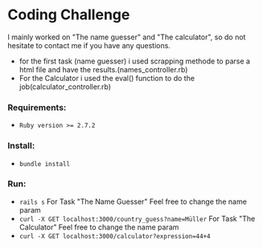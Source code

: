 # Coding Challenge
I mainly worked on "The name guesser" and "The calculator", so do not hesitate to contact me if you have any questions.
- for the first task (name guesser) i used scrapping methode to parse a html file and have the results.(names_controller.rb)
- For the Calculator i used the eval() function to do the job(calculator_controller.rb)

### Requirements:
 - `Ruby version >= 2.7.2`

### Install:
 - `bundle install`

### Run:
 - `rails s`
 For Task "The Name Guesser"
 Feel free to change the name param
 - `curl -X GET localhost:3000/country_guess?name=Müller`
 For Task "The Calculator"
 Feel free to change the name param
 - `curl -X GET localhost:3000/calculator?expression=44+4`


